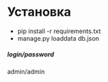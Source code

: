 # Установка

* pip install -r requirements.txt
* manage.py loaddata db.json

##### login/password 
admin/admin

